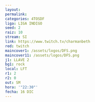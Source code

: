 ```yaml
---
layout: 
permalink: 
categories: 4TOSDF
liga: LIGA INDIGO
seed: 2
raiz: 10
stream: SI
link: https://www.twitch.tv/charmanbeth
red: twitch
maincover1: /assets/logos/DFS.png
maincover11: /assets/logos/DFS.png
j1: LLAVE 2
bg1: rock
local: LFT
r1: 2
r2: 0
out: SM
hora: '"22:30"'
fecha: 16 DIC
---
```

